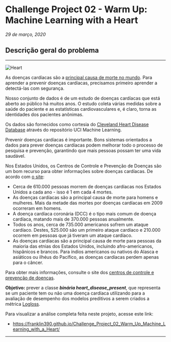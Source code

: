 # **Challenge Project 02 - Warm Up: Machine Learning with a Heart**

*29 de março, 2020*

## **Descrição geral do problema**

---


![Heart](https://cdn-images-1.medium.com/max/1000/1*6WGnPZ5lkiT2QgK-JP1DFw.png)

As doenças cardíacas são a [principal causa de morte no mundo](https://www.world-heart-federation.org/resources/cardiovascular-diseases-cvds-global-facts-figures/). Para aprender a prevenir doenças cardíacas, precisamos primeiro aprender a detectá-las com segurança.

Nosso conjunto de dados é de um estudo de doenças cardíacas que está aberto ao público há muitos anos. O estudo coleta várias medidas sobre a saúde do paciente e as estatísticas cardiovasculares e, é claro, torna as identidades dos pacientes anônimas.

Os dados são fornecidos como cortesia do [Cleveland Heart Disease Database](http://archive.ics.uci.edu/ml/datasets/statlog+(heart)) através do repositório UCI Machine Learning.

Prevenir doenças cardíacas é importante. Bons sistemas orientados a dados para prever doenças cardíacas podem melhorar todo o processo de pesquisa e prevenção, garantindo que mais pessoas possam ter uma vida saudável.

Nos Estados Unidos, os Centros de Controle e Prevenção de Doenças são um bom recurso para obter informações sobre doenças cardíacas. De acordo com [o site](https://www.cdc.gov/heartdisease/facts.htm):

* Cerca de 610.000 pessoas morrem de doenças cardíacas nos Estados Unidos a cada ano - isso é 1 em cada 4 mortes.
* As doenças cardíacas são a principal causa de morte para homens e mulheres. Mais da metade das mortes por doenças cardíacas em 2009 ocorreram em homens.
* A doença cardíaca coronária (DCC) é o tipo mais comum de doença cardíaca, matando mais de 370.000 pessoas anualmente.
* Todos os anos, cerca de 735.000 americanos sofrem um ataque cardíaco. Destes, 525.000 são um primeiro ataque cardíaco e 210.000 ocorrem em pessoas que já tiveram um ataque cardíaco.
* As doenças cardíacas são a principal causa de morte para pessoas da maioria das etnias dos Estados Unidos, incluindo afro-americanos, hispânicos e brancos. Para índios americanos ou nativos do Alasca e asiáticos ou ilhéus do Pacífico, as doenças cardíacas perdem apenas para o câncer.

Para obter mais informações, consulte o site dos [centros de controle e prevenção de doenças](https://www.cdc.gov/heartdisease/prevention.htm).


**Objetivo:**  prever a classe ***binária heart_disease_present***, que representa se um paciente tem ou não uma doença cardíaca utilizando para a avaliação de desempenho dos modelos preditivos a serem criados a métrica [Logloss](https://en.wikipedia.org/wiki/Loss_functions_for_classification#Cross_entropy_loss_(Log_Loss)).

Para visualizar a análise completa feita neste projeto, acesse este link:

* https://franklin390.github.io/Challenge_Project_02_Warm_Up_Machine_Learning_with_a_Heart/

---
